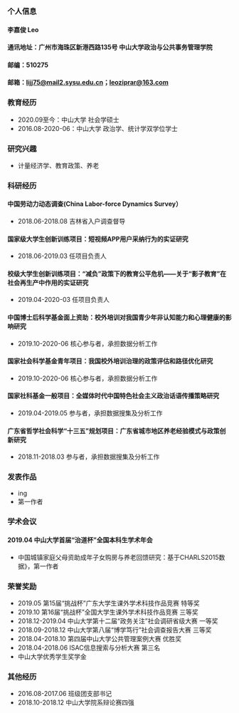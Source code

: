 ### 个人信息
#### 李嘉俊 Leo
#### 通讯地址：广州市海珠区新港西路135号 中山大学政治与公共事务管理学院 
#### 邮编：510275
#### 邮箱：lijj75@mail2.sysu.edu.cn；leoziprar@163.com

### 教育经历
- 2020.09至今：中山大学 社会学硕士
- 2016.08-2020-06：中山大学 政治学、统计学双学位学士

### 研究兴趣
- 计量经济学、教育政策、养老

### 科研经历
#### 中国劳动力动态调查(China Labor-force Dynamics Survey）
- 2018.06-2018.08 吉林省入户调查督导
#### 国家级大学生创新训练项目：短视频APP用户采纳行为的实证研究
- 2018.06-2019.03 任项目负责人
#### 校级大学生创新训练项目：“减负”政策下的教育公平危机——关于“影子教育”在社会再生产中作用的实证研究
- 2019.04-2020-03 任项目负责人
#### 中国博士后科学基金面上资助：校外培训对我国青少年非认知能力和心理健康的影响研究
- 2019.10-2020-06 核心参与者，承担数据分析工作
#### 国家社会科学基金青年项目：我国校外培训治理的政策评估和路径优化研究
- 2019.10-2020-06 核心参与者，承担数据分析工作
#### 国家社科基金一般项目：全媒体时代中国特色社会主义政治话语传播策略研究
- 2019.04-2019.05 参与者，承担数据搜集及分析工作
#### 广东省哲学社会科学“十三五”规划项目：广东省城市地区养老经验模式与政策创新研究
- 2018.11-2018.03 参与者，承担数据搜集及分析工作

### 发表作品
- ing
- 第一作者

### 学术会议
#### 2019.04 中山大学首届“治道杯”全国本科生学术年会
- 中国城镇家庭父母资助成年子女购房与养老回馈研究：基于CHARLS2015数据》，第一作者

### 荣誉奖励
- 2019.05 第15届“挑战杯”广东大学生课外学术科技作品竞赛  特等奖
- 2019.10 第16届“挑战杯”全国大学生课外学术科技作品竞赛  三等奖
- 2018.12-2019.04 中山大学第十二届“政务关注”社会调研省级大赛  一等奖
- 2018.09-2018.12 中山大学第八届“博学笃行”社会调查报告大赛  三等奖
- 2018.04-2018.10 第四届中山大学公共管理案例大赛  优胜奖
- 2018.04-2018.06 ISAC信息搜索与分析大赛  第三名
- 中山大学优秀学生奖学金

### 其他经历
- 2016.08-2017.06 班级团支部书记
- 2018.10-2018.12 中山大学院系辩论赛四强
